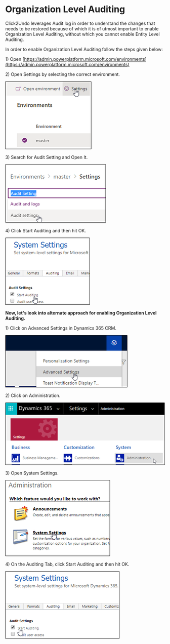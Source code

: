 # Organization Level Auditing

Click2Undo leverages Audit log in order to understand the changes that needs to be restored because of which it is of utmost important to enable Organization Level Auditing, without which you cannot enable Entity Level Auditing.

In order to enable Organization Level Auditing follow the steps given below:

1\) Open [https://admin.powerplatform.microsoft.com/environments](https://admin.powerplatform.microsoft.com/environments)

2\) Open Settings by selecting the correct environment.

![](<../../.gitbook/assets/image (84).png>)

3\) Search for Audit Setting and Open It.

![](<../../.gitbook/assets/image (100).png>)

4\) Click Start Auditing and then hit OK.

![](<../../.gitbook/assets/image (241).png>)

**Now, let's look into alternate approach for enabling Organization Level Auditing.**

1\) Click on Advanced Settings in Dynamics 365 CRM.

![](<../../.gitbook/assets/image (193).png>)

2\) Click on Administration.

![](<../../.gitbook/assets/image (12).png>)

3\) Open System Settings.

![](<../../.gitbook/assets/image (9).png>)

4\) On the Auditing Tab, click Start Auditing and then hit OK.

![](<../../.gitbook/assets/image (48).png>)

